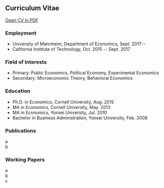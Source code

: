 ## Curriculum Vitae

[Open CV in PDF](http://people.hss.caltech.edu/~dgkim/CV-DukGyooKim.pdf "CV")  

### Employment
- University of Mannheim, Department of Economics, Sept. 2017--  
- California Institute of Technology, Oct. 2015 -- Sept. 2017


### Field of Interests
- Primary: Public Economics, Political Economy, Experimental Economics  
- Secondary: Microeconomic Theory, Behavioral Economics


### Education
- Ph.D. in Economics, Cornell University, Aug. 2015  
- MA in Economics, Cornell University, May. 2013  
- MA in Economics, Yonsei University, Jul. 2010  
- Bachelor in Business Administration, Yonsei University, Feb. 2008


### Publications
a   
b


### Working Papers
a  
b  
c

